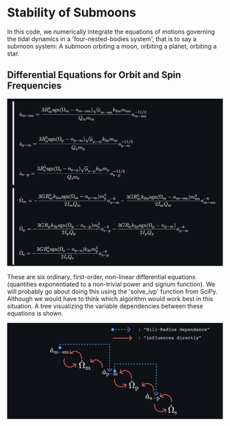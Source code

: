 
# Stability of Submoons

In this code, we numerically integrate the equations of motions governing the tidal dynamics in a 'four-nested-bodies system', that is to say a submoon system: A submoon orbiting a moon, orbiting a planet, orbiting a star. 


## Differential Equations for Orbit and Spin Frequencies

![App Screenshot](https://github.com/iason-saganas/stability-of-submoons/blob/377c524695f689d65f1db96b6406a9282f1362a9/media/Screenshot%20of%20DFEs.png)

These are six ordinary, first-order, non-linear differential equations (quantities exponentiated to a non-trivial power and signum function).
We will probably go about doing this using the 'solve_ivp' function from SciPy. Although we would have to think which
algorithm would work best in this situation. A tree visualizing the variable dependencies between these equations is shown.

![App Screenshot](https://github.com/iason-saganas/stability-of-submoons/blob/377c524695f689d65f1db96b6406a9282f1362a9/media/Screenshot%20of%20Dependencies%20Visualization.png)